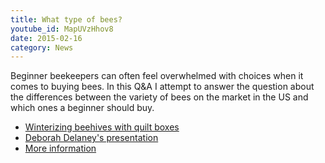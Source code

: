 ```yaml
---
title: What type of bees?
youtube_id: MapUVzHhov8
date: 2015-02-16
category: News
---
```

Beginner beekeepers can often feel overwhelmed with choices when it comes to buying bees. In this Q&A I attempt to answer the question about the differences between the variety of bees on the market in the US and which ones a beginner should buy.

* [Winterizing beehives with quilt boxes](https://www.youtube.com/watch?v=259kWwVOvmA)
* [Deborah Delaney's presentation](https://www.youtube.com/watch?v=mziimuh0iRc)
* [More information](http://www.bushfarms.com/beesraces.htm)
